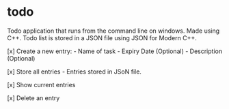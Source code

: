 # todo
Todo application that runs from the command line on windows. Made using C++. Todo list is stored in a JSON file using JSON for Modern C++. 

[x] Create a new entry:
    - Name of task
    - Expiry Date (Optional)
    - Description (Optional)
    
[x] Store all entries
    - Entries stored in JSoN file.

[x] Show current entries

[x] Delete an entry
